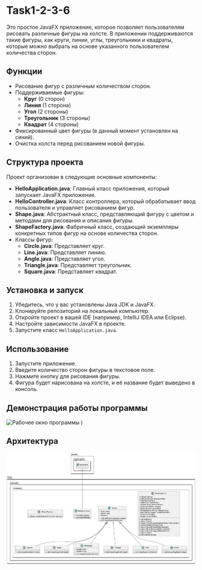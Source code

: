 # Task1-2-3-6

Это простое JavaFX приложение, которое позволяет пользователям рисовать различные фигуры на холсте. В приложении поддерживаются такие фигуры, как круги, линии, углы, треугольники и квадраты, которые можно выбрать на основе указанного пользователем количества сторон.

## Функции

- Рисование фигур с различным количеством сторон.
- Поддерживаемые фигуры:
    - **Круг** (0 сторон)
    - **Линия** (1 сторона)
    - **Угол** (2 стороны)
    - **Треугольник** (3 стороны)
    - **Квадрат** (4 стороны)
- Фиксированный цвет фигуры (в данный момент установлен на синий).
- Очистка холста перед рисованием новой фигуры.

## Структура проекта

Проект организован в следующие основные компоненты:

- **HelloApplication.java**: Главный класс приложения, который запускает JavaFX приложение.
- **HelloController.java**: Класс контроллера, который обрабатывает ввод пользователя и управляет рисованием фигур.
- **Shape.java**: Абстрактный класс, представляющий фигуру с цветом и методами для рисования и описания фигуры.
- **ShapeFactory.java**: Фабричный класс, создающий экземпляры конкретных типов фигур на основе количества сторон.
- Классы фигур:
    - **Circle.java**: Представляет круг.
    - **Line.java**: Представляет линию.
    - **Angle.java**: Представляет угол.
    - **Triangle.java**: Представляет треугольник.
    - **Square.java**: Представляет квадрат.

## Установка и запуск

1. Убедитесь, что у вас установлены Java JDK и JavaFX.
2. Клонируйте репозиторий на локальный компьютер.
3. Откройте проект в вашей IDE (например, IntelliJ IDEA или Eclipse).
4. Настройте зависимости JavaFX в проекте.
5. Запустите класс `HelloApplication.java`.

## Использование

1. Запустите приложение.
2. Введите количество сторон фигуры в текстовое поле.
3. Нажмите кнопку для рисования фигуры.
4. Фигура будет нарисована на холсте, и её название будет выведено в консоль.

## Демонстрация работы программы
![Рабочее окно программы](![2024-11-28](https://github.com/user-attachments/assets/927ffd98-a88d-4217-b633-466fb66ce9f5)
)
)
## Архитектура
![Вывод на экран Диаграммы Классов](https://github.com/Nestle20/Task2/blob/Task2/src/TASK2.png?raw=true)
